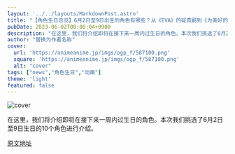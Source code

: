```yaml
---
layout: '../../layouts/MarkdownPost.astro'
title: "【角色生日总览】6月2日至9日出生的角色有哪些？从《EVA》的碇真嗣到《为美好的世界献上祝福》的卡兹玛"
pubDate: 2023-06-02T08:00:04+0900
description: "在这里，我们将介绍即将在接下来一周内过生日的角色。本次我们挑选了6月2日至9日生日的10个角色进行介绍。"
author: "替换为作者名称"
cover:
  url: 'https://animeanime.jp/imgs/ogp_f/587100.png'
  square: 'https://animeanime.jp/imgs/ogp_f/587100.png'
  alt: "cover"
tags: ["news","角色生日","动画"]
theme: 'light'
featured: false
---
```

![cover](https://animeanime.jp/imgs/ogp_f/587100.png)

在这里，我们将介绍即将在接下来一周内过生日的角色。本次我们挑选了6月2日至9日生日的10个角色进行介绍。


  [原文地址](https://animeanime.jp/article/2023/06/02/77692.html)